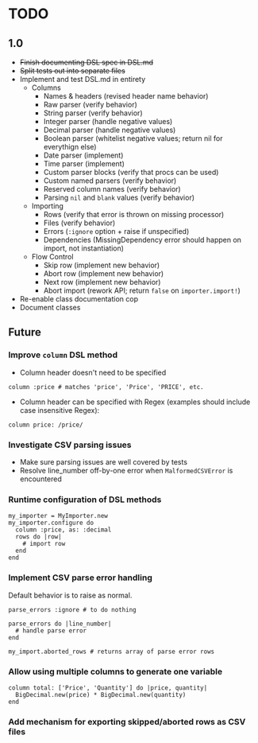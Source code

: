 # TODO

## 1.0
- ~~Finish documenting DSL spec in DSL.md~~
- ~~Split tests out into separate files~~
- Implement and test DSL.md in entirety
  - Columns
    - Names & headers (revised header name behavior)
    - Raw parser (verify behavior)
    - String parser (verify behavior)
    - Integer parser (handle negative values)
    - Decimal parser (handle negative values)
    - Boolean parser (whitelist negative values; return nil for everythign else)
    - Date parser (implement)
    - Time parser (implement)
    - Custom parser blocks (verify that procs can be used)
    - Custom named parsers (verify behavior)
    - Reserved column names (verify behavior)
    - Parsing `nil` and `blank` values (verify behavior)
  - Importing
    - Rows (verify that error is thrown on missing processor)
    - Files (verify behavior)
    - Errors (`:ignore` option + raise if unspecified)
    - Dependencies (MissingDependency error should happen on import, not instantiation)
  - Flow Control
    - Skip row (implement new behavior)
    - Abort row (implement new behavior)
    - Next row (implement new behavior)
    - Abort import (rework API; return `false` on `importer.import!`)
- Re-enable class documentation cop
- Document classes

## Future

### Improve `column` DSL method

- Column header doesn't need to be specified

```
column :price # matches 'price', 'Price', 'PRICE', etc.
```

- Column header can be specified with Regex (examples should include case insensitive Regex):

```
column price: /price/
```

### Investigate CSV parsing issues
- Make sure parsing issues are well covered by tests
- Resolve line_number off-by-one error when `MalformedCSVError` is encountered

### Runtime configuration of DSL methods

    my_importer = MyImporter.new
    my_importer.configure do
      column :price, as: :decimal
      rows do |row|
        # import row
      end
    end

### Implement CSV parse error handling
Default behavior is to raise as normal.

    parse_errors :ignore # to do nothing

    parse_errors do |line_number|
      # handle parse error
    end

    my_import.aborted_rows # returns array of parse error rows

### Allow using multiple columns to generate one variable

    column total: ['Price', 'Quantity'] do |price, quantity|
      BigDecimal.new(price) * BigDecimal.new(quantity)
    end

### Add mechanism for exporting skipped/aborted rows as CSV files
